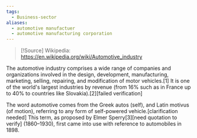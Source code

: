 ```yaml
---
tags:
  - Business-sector
aliases:
  - automotive manufactuer
  - automotive manufacturing corporation
---
```

>[!Source]
>Wikipedia: https://en.wikipedia.org/wiki/Automotive_industry


The automotive industry comprises a wide range of companies and organizations involved in the design, development, manufacturing, marketing, selling, repairing, and modification of motor vehicles.[1] It is one of the world's largest industries by revenue (from 16% such as in France up to 40% to countries like Slovakia).[2][failed verification]

The word automotive comes from the Greek autos (self), and Latin motivus (of motion), referring to any form of self-powered vehicle.[clarification needed] This term, as proposed by Elmer Sperry[3][need quotation to verify] (1860–1930), first came into use with reference to automobiles in 1898. 